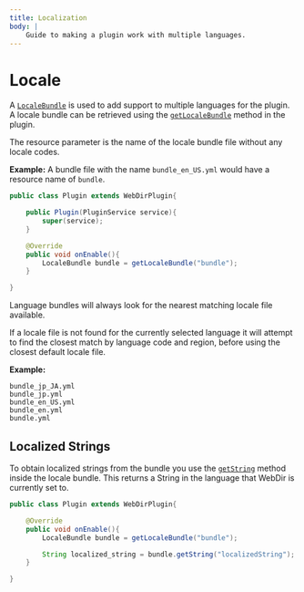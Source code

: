 ```yaml
---
title: Localization
body: |
    Guide to making a plugin work with multiple languages.
---
```

# Locale

A [`LocaleBundle`](/webdir/documentation/com/kttdevelopment/webdir/api/LocaleBundle.html) is used to add support to multiple languages for the plugin. A locale bundle can be retrieved using the [`getLocaleBundle`](/webdir/documentation/com/kttdevelopment/webdir/api/WebDirPlugin.html#getLocaleBundle(java.lang.String)) method in the plugin.

The resource parameter is the name of the locale bundle file without any locale codes.

**Example:** A bundle file with the name `bundle_en_US.yml` would have a resource name of `bundle`.

```java
public class Plugin extends WebDirPlugin{

    public Plugin(PluginService service){
        super(service);
    }

    @Override
    public void onEnable(){
        LocaleBundle bundle = getLocaleBundle("bundle");
    }

}
```

Language bundles will always look for the nearest matching locale file available.

If a locale file is not found for the currently selected language it will attempt to find the closest match by language code and region, before using the closest default locale file.

**Example:**
```
bundle_jp_JA.yml
bundle_jp.yml
bundle_en_US.yml
bundle_en.yml
bundle.yml
```

## Localized Strings

To obtain localized strings from the bundle you use the [`getString`](/webdir/documentation/com/kttdevelopment/webdir/api/LocaleBundle.html#getString(java.lang.String)) method inside the locale bundle. This returns a String in the language that WebDir is currently set to.

``` java
public class Plugin extends WebDirPlugin{

    @Override
    public void onEnable(){
        LocaleBundle bundle = getLocaleBundle("bundle");

        String localized_string = bundle.getString("localizedString");
    }

}
```